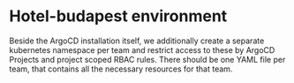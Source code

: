 # Hotel-budapest environment

Beside the ArgoCD installation itself, we additionally create a separate kubernetes namespace per team and restrict
access to these by ArgoCD Projects and project scoped RBAC rules.
There should be one YAML file per team, that contains all the necessary resources for that team.
